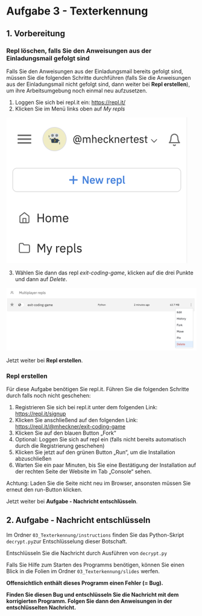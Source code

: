 # Aufgabe 3 - Texterkennung

## 1. Vorbereitung
### Repl löschen, falls Sie den Anweisungen aus der Einladungsmail gefolgt sind
Falls Sie den Anweisungen aus der Einladungsmail bereits gefolgt sind, müssen Sie die folgenden Schritte durchführen (falls Sie die Anweisungen aus der Einladungsmail nicht gefolgt sind, dann weiter bei **Repl erstellen**), um ihre Arbeitsumgebung noch einmal neu aufzusetzen.

1. Loggen Sie sich bei repl.it ein: https://repl.it/
2. Klicken Sie im Menü links oben auf *My repls*

![](../../img/del_my_repls.png?raw=true)

3. Wählen Sie dann das repl *exit-coding-game*, klicken auf die drei Punkte und dann auf *Delete*.

![](../../img/del_my_repls_exit.png?raw=true)

Jetzt weiter bei **Repl erstellen**.

### Repl erstellen
Für diese Aufgabe benötigen Sie repl.it. Führen Sie die folgenden Schritte durch falls noch nicht geschehen:

1. Registrieren Sie sich bei repl.it unter dem folgenden Link: https://repl.it/signup
2. Klicken Sie anschließend auf den folgenden Link: https://repl.it/@mheckner/exit-coding-game
3. Klicken Sie auf den blauen Button „Fork“
4. Optional: Loggen Sie sich auf repl ein (falls nicht bereits automatisch durch die Registrierung geschehen)
5. Klicken Sie jetzt auf den grünen Button „Run“, um die Installation abzuschließen
6. Warten Sie ein paar Minuten, bis Sie eine Bestätigung der Installation auf der rechten Seite der Website im Tab „Console“ sehen.

Achtung: Laden Sie die Seite nicht neu im Browser, ansonsten müssen Sie erneut den run-Button klicken.

Jetzt weiter bei **Aufgabe - Nachricht entschlüsseln**.

## 2. Aufgabe - Nachricht entschlüsseln
Im Ordner `03_Texterkennung/instructions` finden Sie das Python-Skript `decrypt.py`zur Entschlüsselung dieser Botschaft.

Entschlüsseln Sie die Nachricht durch Ausführen
von `decrypt.py`

Falls Sie Hilfe zum Starten des Programms benötigen, können Sie einen Blick in die Folien im Ordner `03_Texterkennung/slides` werfen.

**Offensichtlich enthält dieses Programm einen Fehler (= Bug).**

**Finden Sie diesen Bug und entschlüsseln Sie die Nachricht mit dem korrigierten
Programm. Folgen Sie dann den Anweisungen in der entschlüsselten Nachricht.**
